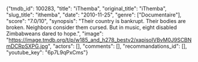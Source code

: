 {"tmdb_id": 100283, "title": "iThemba", "original_title": "iThemba", "slug_title": "ithemba", "date": "2010-11-25", "genre": ["Documentaire"], "score": "7.0/10", "synopsis": "Their country is bankrupt. Their bodies are broken. Neighbors consider them cursed. But in music, eight disabled Zimbabweans dared to hope.", "image": "https://image.tmdb.org/t/p/w185_and_h278_bestv2/xapisoIVBvM0J9SCBNmDCRpSXPG.jpg", "actors": [], "comments": [], "recommandations_id": [], "youtube_key": "6p7L9qPxCms"}
